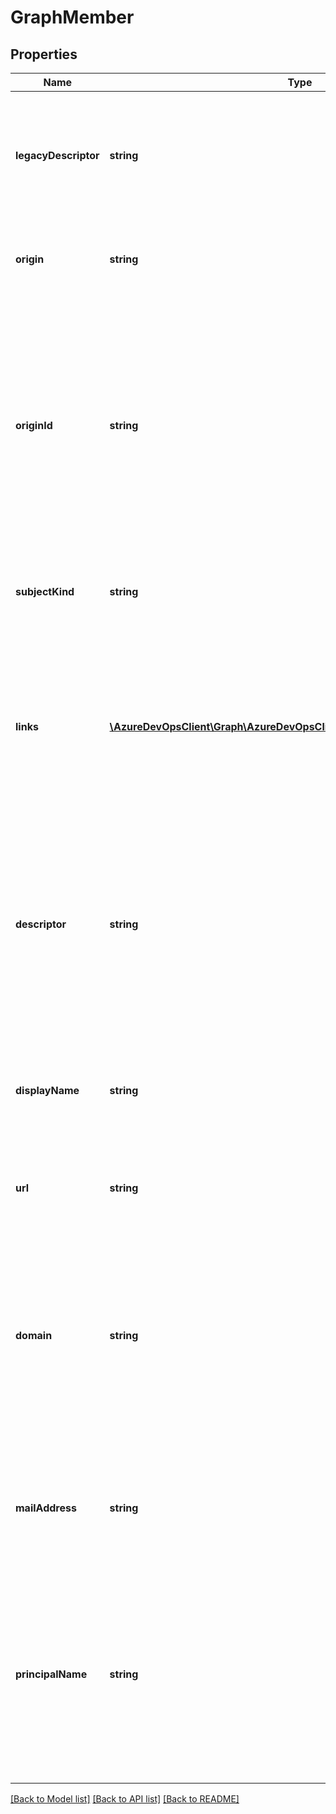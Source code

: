 # GraphMember

## Properties
Name | Type | Description | Notes
------------ | ------------- | ------------- | -------------
**legacyDescriptor** | **string** | [Internal Use Only] The legacy descriptor is here in case you need to access old version IMS using identity descriptor. | [optional] 
**origin** | **string** | The type of source provider for the origin identifier (ex:AD, AAD, MSA) | [optional] 
**originId** | **string** | The unique identifier from the system of origin. Typically a sid, object id or Guid. Linking and unlinking operations can cause this value to change for a user because the user is not backed by a different provider and has a different unique id in the new provider. | [optional] 
**subjectKind** | **string** | This field identifies the type of the graph subject (ex: Group, Scope, User). | [optional] 
**links** | [**\AzureDevOpsClient\Graph\AzureDevOpsClient\Graph\Model\ReferenceLinks**](ReferenceLinks.md) | This field contains zero or more interesting links about the graph subject. These links may be invoked to obtain additional relationships or more detailed information about this graph subject. | [optional] 
**descriptor** | **string** | The descriptor is the primary way to reference the graph subject while the system is running. This field will uniquely identify the same graph subject across both Accounts and Organizations. | [optional] 
**displayName** | **string** | This is the non-unique display name of the graph subject. To change this field, you must alter its value in the source provider. | [optional] 
**url** | **string** | This url is the full route to the source resource of this graph subject. | [optional] 
**domain** | **string** | This represents the name of the container of origin for a graph member. (For MSA this is \&quot;Windows Live ID\&quot;, for AD the name of the domain, for AAD the tenantID of the directory, for VSTS groups the ScopeId, etc) | [optional] 
**mailAddress** | **string** | The email address of record for a given graph member. This may be different than the principal name. | [optional] 
**principalName** | **string** | This is the PrincipalName of this graph member from the source provider. The source provider may change this field over time and it is not guaranteed to be immutable for the life of the graph member by VSTS. | [optional] 

[[Back to Model list]](../README.md#documentation-for-models) [[Back to API list]](../README.md#documentation-for-api-endpoints) [[Back to README]](../README.md)


